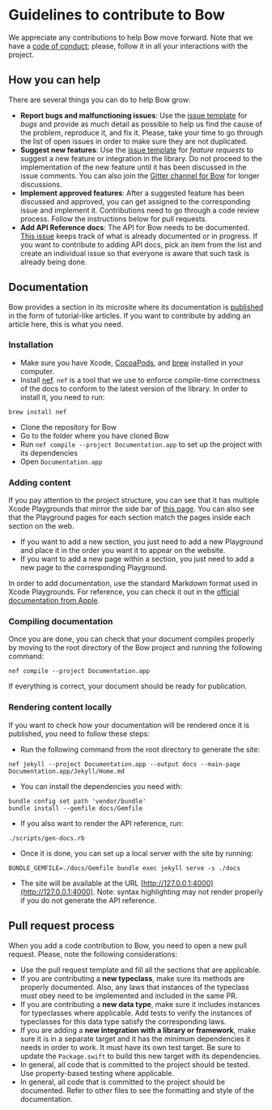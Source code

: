# Guidelines to contribute to Bow

We appreciate any contributions to help Bow move forward. Note that we have a [code of conduct](CODE_OF_CONDUCT.md); please, follow it in all your interactions with the project.

## How you can help

There are several things you can do to help Bow grow:

- **Report bugs and malfunctioning issues**: Use the [issue template](https://github.com/bow-swift/bow/issues/new?assignees=Maintainers&labels=&template=bug.md&title%5B%5D=Bug) for *bugs* and provide as much detail as possible to help us find the cause of the problem, reproduce it, and fix it. Please, take your time to go through the list of open issues in order to make sure they are not duplicated.
- **Suggest new features**: Use the [issue template](https://github.com/bow-swift/bow/issues/new?assignees=Maintainers&labels=&template=feature_request.md&title%5B%5D=Request) for *feature requests* to suggest a new feature or integration in the library. Do not proceed to the implementation of the new feature until it has been discussed in the issue comments. You can also join the [Gitter channel for Bow](https://gitter.im/bowswift/bow) for longer discussions.
- **Implement approved features**: After a suggested feature has been discussed and approved, you can get assigned to the corresponding issue and implement it. Contributions need to go through a code review process. Follow the instructions below for pull requests.
- **Add API Reference docs**: The API for Bow needs to be documented. [This issue](https://github.com/bow-swift/bow/issues/59) keeps track of what is already documented or in progress. If you want to contribute to adding API docs, pick an item from the list and create an individual issue so that everyone is aware that such task is already being done.

## Documentation

Bow provides a section in its microsite where its documentation is [published](https://bow-swift.io/docs) in the form of tutorial-like articles. If you want to contribute by adding an article here, this is what you need.

### Installation

- Make sure you have Xcode, [CocoaPods](https://cocoapods.org/), and [brew](https://brew.sh/index_es) installed in your computer.
- Install [nef](https://nef.bow-swift.io). `nef` is a tool that we use to enforce compile-time correctness of the docs to conform to the latest version of the library. In order to install it, you need to run:

```
brew install nef
```

- Clone the repository for Bow
- Go to the folder where you have cloned Bow
- Run `nef compile --project Documentation.app` to set up the project with its dependencies
- Open `Documentation.app`

### Adding content

If you pay attention to the project structure, you can see that it has multiple Xcode Playgrounds that mirror the side bar of [this page](https://bow-swift.io/docs). You can also see that the Playground pages for each section match the pages inside each section on the web.

- If you want to add a new section, you just need to add a new Playground and place it in the order you want it to appear on the website.
- If you want to add a new page within a section, you just need to add a new page to the corresponding Playground.

In order to add documentation, use the standard Markdown format used in Xcode Playgrounds. For reference, you can check it out in the [official documentation from Apple](https://developer.apple.com/library/archive/documentation/Xcode/Reference/xcode_markup_formatting_ref/index.html).


### Compiling documentation

Once you are done, you can check that your document compiles properly by moving to the root directory of the Bow project and running the following command:

```
nef compile --project Documentation.app
```

If everything is correct, your document should be ready for publication.

### Rendering content locally

If you want to check how your documentation will be rendered once it is published, you need to follow these steps:

- Run the following command from the root directory to generate the site:

```
nef jekyll --project Documentation.app --output docs --main-page Documentation.app/Jekyll/Home.md
```

- You can install the dependencies you need with:

```
bundle config set path 'vendor/bundle'
bundle install --gemfile docs/Gemfile
```

- If you also want to render the API reference, run:

```
./scripts/gen-docs.rb
```

- Once it is done, you can set up a local server with the site by running:

```
BUNDLE_GEMFILE=./docs/Gemfile bundle exec jekyll serve -s ./docs
```

- The site will be available at the URL [http://127.0.0.1:4000](http://127.0.0.1:4000). Note: syntax highlighting may not render properly if you do not generate the API reference.

## Pull request process

When you add a code contribution to Bow, you need to open a new pull request. Please, note the following considerations:

- Use the pull request template and fill all the sections that are applicable.
- If you are contributing a **new typeclass**, make sure its methods are properly documented. Also, any laws that instances of the typeclass must obey need to be implemented and included in the same PR.
- If you are contributing a **new data type**, make sure it includes instances for typeclasses where applicable. Add tests to verify the instances of typeclasses for this data type satisfy the corresponding laws.
- If you are adding a **new integration with a library or framework**, make sure it is in a separate target and it has the minimum dependencies it needs in order to work. It must have its own test target. Be sure to update the `Package.swift` to build this new target with its dependencies.
- In general, all code that is committed to the project should be tested. Use property-based testing where applicable.
- In general, all code that is committed to the project should be documented. Refer to other files to see the formatting and style of the documentation.
